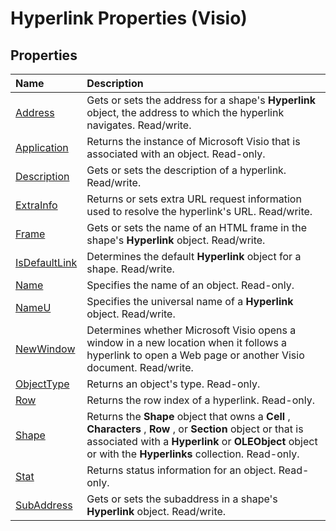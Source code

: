 
# Hyperlink Properties (Visio)

## Properties



|**Name**|**Description**|
|:-----|:-----|
|[Address](289cc2d6-d147-0ef9-e09e-12127c74072a.md)|Gets or sets the address for a shape's  **Hyperlink** object, the address to which the hyperlink navigates. Read/write.|
|[Application](e966d22e-7041-8dde-1bca-7d890d3cc982.md)|Returns the instance of Microsoft Visio that is associated with an object. Read-only.|
|[Description](d037466c-84e3-3390-f93d-4cf2cec4b158.md)|Gets or sets the description of a hyperlink. Read/write.|
|[ExtraInfo](b5370912-5580-4c76-088d-265f87d1b37d.md)|Returns or sets extra URL request information used to resolve the hyperlink's URL. Read/write.|
|[Frame](1c1cda8f-6bb6-3ab3-8410-3a0bc36643ba.md)|Gets or sets the name of an HTML frame in the shape's  **Hyperlink** object. Read/write.|
|[IsDefaultLink](5a958e11-cf88-c45d-829a-805af9fd9f3a.md)|Determines the default  **Hyperlink** object for a shape. Read/write.|
|[Name](349ac99c-79ef-c337-fbb3-c067c2814bd7.md)|Specifies the name of an object. Read-only.|
|[NameU](967521cd-a54f-988f-0188-d8025390f2d8.md)|Specifies the universal name of a  **Hyperlink** object. Read/write.|
|[NewWindow](a86cb7c6-c1e5-eb54-09ce-6f111c3a42ce.md)|Determines whether Microsoft Visio opens a window in a new location when it follows a hyperlink to open a Web page or another Visio document. Read/write.|
|[ObjectType](a043ce7a-40d1-2231-3e72-e7e6d01a850f.md)|Returns an object's type. Read-only.|
|[Row](7f1f1bb8-82cc-d110-39d1-3aae9647234b.md)|Returns the row index of a hyperlink. Read-only.|
|[Shape](554b5282-d7dd-1aca-c579-ab11daf42837.md)|Returns the  **Shape** object that owns a **Cell** , **Characters** , **Row** , or **Section** object or that is associated with a **Hyperlink** or **OLEObject** object or with the **Hyperlinks** collection. Read-only.|
|[Stat](fe8f4832-79cb-2b43-36dc-bc067d7a0e01.md)|Returns status information for an object. Read-only.|
|[SubAddress](e384fd34-7696-042d-12a3-a2aae949ce43.md)|Gets or sets the subaddress in a shape's  **Hyperlink** object. Read/write.|
